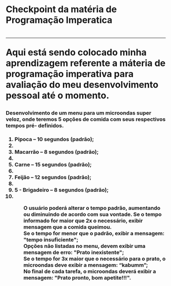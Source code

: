 <h1>Checkpoint da matéria de Programação Imperatica<h1>
<hr>
<p>Aqui está sendo colocado minha aprendizagem referente a máteria de programação 
imperativa para avaliação do meu desenvolvimento pessoal até o momento.<p>

<h3>Desenvolvimento de um menu para um microondas super veloz, onde teremos 5 opções de comida com seus respectivos tempos pré-
definidos.<h3>

<ol>
  <li>Pipoca – 10 segundos (padrão);<li>
  <li>Macarrão – 8 segundos (padrão);<li>
  <li>Carne – 15 segundos (padrão);<li>
  <li>Feijão – 12 segundos (padrão);<li>
  <li>5 - Brigadeiro – 8 segundos (padrão);<li>
<ol>

<p>O usuário poderá alterar o tempo padrão, aumentando ou diminuindo de acordo com sua vontade. Se o tempo informado for maior que 2x o necessário, exibir mensagem que a comida queimou. <br>Se o tempo for menor que o padrão, exibir a mensagem: "tempo insuficiente";<br>Opções não listadas no menu, devem exibir uma mensagem de erro: "Prato inexistente";<br>Se o tempo for 3x maior que o necessário para o prato, o microondas deve exibir a mensagem: “kabumm”;<br>No final de cada tarefa, o microondas deverá exibir a mensagem: "Prato pronto, bom apetite!!!".<p>